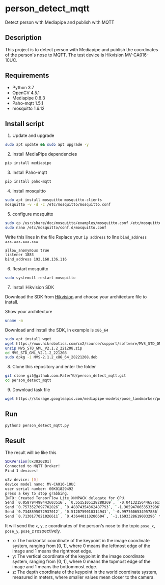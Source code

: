 # person_detect_mqtt
Detect person with Mediapipe and publish with MQTT

## Description

This project is to detect person with Mediapipe and publish the coordinates of the person's nose to MQTT. The test device is Hikvision MV-CA016-10UC.

## Requirements

- Python 3.7
- OpenCV 4.5.1
- Mediapipe 0.8.3
- Paho-mqtt 1.5.1
- mosquitto 1.6.12

## Install script

1. Update and upgrade

```bash
sudo apt update && sudo apt upgrade -y
```

2. Install MediaPipe dependencies

```bash
pip install mediapipe
```

3. Install Paho-mqtt

```bash
pip install paho-mqtt
```

4. Install mosquitto

```bash
sudo apt install mosquitto mosquitto-clients
mosquitto -v -d -c /etc/mosquitto/mosquitto.conf
```

5. configure mosquitto

```bash
sudo cp /usr/share/doc/mosquitto/examples/mosquitto.conf /etc/mosquitto/conf.d/mosquitto.conf
sudo nano /etc/mosquitto/conf.d/mosquitto.conf
```

Write this lines in the file
Replace your `ip address` to line `bind_address xxx.xxx.xxx.xxx`

```bash
allow_anonymous true
listener 1883
bind_address 192.168.136.116
```

6. Restart mosquitto

```bash
sudo systemctl restart mosquitto
```

7. Install Hikvision SDK

Download the SDK from [Hikvision](https://www.hikrobotics.com/cn2/source/support/software/MVS_STD_GML_V2.1.2_221208.zip) and choose your architecture file to install.

Show your architecture

```bash
uname -m
```

Download and install the SDK, in example is `x86_64`

```bash
sudo apt install wget
wget https://www.hikrobotics.com/cn2/source/support/software/MVS_STD_GML_V2.1.2_221208.zip
unzip MVS_STD_GML_V2.1.2_221208.zip
cd MVS_STD_GML_V2.1.2_221208
sudo dpkg -i MVS-2.1.2_x86_64_20221208.deb
```

8. Clone this repository and enter the folder

```bash
git clone git@github.com:FaterYU/person_detect_mqtt.git
cd person_detect_mqtt
```

9. Download task file

```bash
wget https://storage.googleapis.com/mediapipe-models/pose_landmarker/pose_landmarker_lite/float16/latest/pose_landmarker_lite.task
```

## Run

```bash
python3 person_detect_mqtt.py
```

## Result

The result will be like this

```bash
SDKVersion[0x3020201]
Connected to MQTT Broker!
Find 1 devices!

u3v device: [0]
device model name: MV-CA016-10UC
user serial number: 00K01829492
press a key to stop grabbing.
INFO: Created TensorFlow Lite XNNPACK delegate for CPU.
Send `0.058794498443603516`, `0.5515105128288269`, `-0.041321564465761185` to topic `pose_x`, `pose_y`, `pose_z`
Send `0.7573527097702026`, `0.48874354362487793`, `-1.3059470653533936` to topic `pose_x`, `pose_y`, `pose_z`
Send `0.7348895072937012`, `0.5120759010314941`, `-0.9977606534957886` to topic `pose_x`, `pose_y`, `pose_z`
Send `0.7130177021026611`, `0.436440110206604`, `-1.1693328619003296` to topic `pose_x`, `pose_y`, `pose_z`
```

It will send the `x`, `y`, `z` coordinates of the person's nose to the topic `pose_x`, `pose_y`, `pose_z` respectively.
- x: The horizontal coordinate of the keypoint in the image coordinate system, ranging from [0, 1], where 0 means the leftmost edge of the image and 1 means the rightmost edge. 
- y: The vertical coordinate of the keypoint in the image coordinate system, ranging from [0, 1], where 0 means the topmost edge of the image and 1 means the bottommost edge. 
- z: The depth coordinate of the keypoint in the world coordinate system, measured in meters, where smaller values mean closer to the camera.
